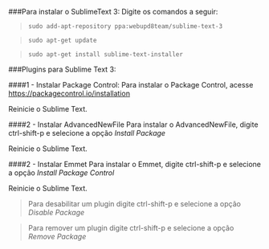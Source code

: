 ###Para instalar o SublimeText 3:
Digite os comandos a seguir:
>`sudo add-apt-repository ppa:webupd8team/sublime-text-3`

>`sudo apt-get update`

>`sudo apt-get install sublime-text-installer`

###Plugins para Sublime Text 3:

####1 - Instalar Package Control:
Para instalar o Package Control, acesse https://packagecontrol.io/installation

Reinicie o Sublime Text.

####2 - Instalar AdvancedNewFile
Para instalar o AdvancedNewFile, digite ctrl-shift-p e selecione a opção *Install Package*

Reinicie o Sublime Text.

####2 - Instalar Emmet
Para instalar o Emmet, digite ctrl-shift-p e selecione a opção *Install Package Control*

Reinicie o Sublime Text.

> Para desabilitar um plugin digite ctrl-shift-p e selecione a opção *Disable Package*

> Para remover um plugin digite ctrl-shift-p e selecione a opção *Remove Package*
